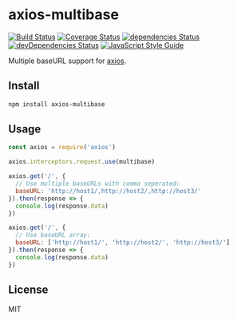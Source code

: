 # axios-multibase

[![Build Status](https://travis-ci.org/Gerhut/axios-multibase.svg?branch=master)](https://travis-ci.org/Gerhut/axios-multibase)
[![Coverage Status](https://coveralls.io/repos/github/Gerhut/axios-multibase/badge.svg?branch=master)](https://coveralls.io/github/Gerhut/axios-multibase?branch=master)
[![dependencies Status](https://david-dm.org/Gerhut/axios-multibase/status.svg)](https://david-dm.org/Gerhut/axios-multibase)
[![devDependencies Status](https://david-dm.org/Gerhut/axios-multibase/dev-status.svg)](https://david-dm.org/Gerhut/axios-multibase?type=dev)
[![JavaScript Style Guide](https://img.shields.io/badge/code%20style-standard-brightgreen.svg)](http://standardjs.com/)

Multiple baseURL support for [axios](https://www.npmjs.com/package/axios).

## Install

```sh
npm install axios-multibase
```

## Usage

```JavaScript
const axios = require('axios')

axios.interceptors.request.use(multibase)

axios.get('/', {
  // Use multiple baseURLs with comma seperated:
  baseURL: 'http://host1/,http://host2/,http://host3/'
}).then(response => {
  console.log(response.data)
})

axios.get('/', {
  // Use baseURL array:
  baseURL: ['http://host1/', 'http://host2/', 'http://host3/']
}).then(response => {
  console.log(response.data)
})
```

## License

MIT
